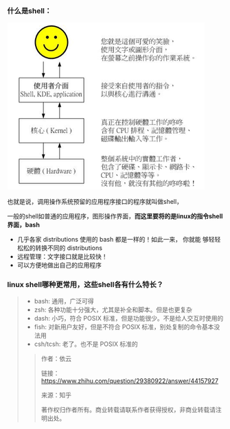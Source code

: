 ### 什么是shell：

![](/pics/shell介绍.png)

也就是说，调用操作系统预留的应用程序接口的程序就叫做shell，

一般的shell如普通的应用程序，图形操作界面，**而这里要将的是linux的指令shell界面，bash**

* 几乎各家 distributions 使用的 bash 都是一样的！如此一来， 你就能 够轻轻松松的转换不同的 distributions
* 远程管理：文字接口就是比较快！
* 可以方便地做出自己的应用程序

### linux shell哪种更常用，这些shell各有什么特长？

> * bash: 通用，广泛可得
> * zsh: 各种功能十分强大，尤其是补全和脚本。但是也更复杂
> * dash: 小巧，符合 POSIX 标准，但是功能很少。不是给人交互时使用的
> * fish: 对新用户友好，但是不符合 POSIX 标准，别处复制的命令基本没法用
> * csh/tcsh: 老了。也不是 POSIX 标准的
>
> > 作者：依云
> >
> > 链接：https://www.zhihu.com/question/29380922/answer/44157927
> >
> > 来源：知乎
> >
> > 著作权归作者所有。商业转载请联系作者获得授权，非商业转载请注明出处。



